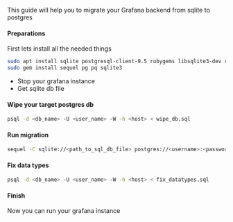This guide will help you to migrate your Grafana backend from sqlite to postgres

#### Preparations
First lets install all the needed things
```bash
sudo apt install sqlite postgresql-client-9.5 rubygems libsqlite3-dev ruby2.3-dev libpq-dev
sudo gem install sequel pg pq sqlite3
```
* Stop your grafana instance
* Get sqlite db file

#### Wipe your target postgres db
```bash
psql -d <db_name> -U <user_name> -W -h <host> < wipe_db.sql
```

#### Run migration

```bash
sequel -C sqlite://<path_to_sql_db_file> postgres://<username>:<password>@<host>/<dbname>
```

#### Fix data types
```bash
psql -d <db_name> -U <user_name> -W -h <host> < fix_datatypes.sql
```

#### Finish
Now you can run your grafana instance